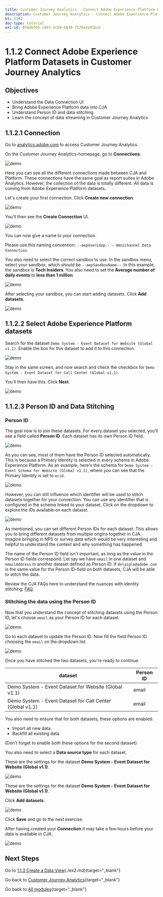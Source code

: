 ```yaml
---
title: Customer Journey Analytics - Connect Adobe Experience Platform Datasets in Customer Journey Analytics
description: Customer Journey Analytics - Connect Adobe Experience Platform Datasets in Customer Journey Analytics
kt: 5342
doc-type: tutorial
exl-id: 0f8dbf05-c96f-4cb9-b038-7576a4a91bcb
---
```

# 1.1.2 Connect Adobe Experience Platform Datasets in Customer Journey Analytics

## Objectives

- Understand the Data Connection UI
- Bring Adobe Experience Platform data into CJA
- Understand Person ID and data stitching
- Learn the concept of data streaming in Customer Journey Analytics

## 1.1.2.1 Connection

Go to [analytics.adobe.com](https://analytics.adobe.com) to access Customer Journey Analytics.

On the Customer Journey Analytics-homepage, go to **Connections**. 

![demo](./images/cja2.png)

Here you can see all the different connections made between CJA and Platform. These connections have the same goal as report suites in Adobe Analytics. However, the collection of the data is totally different. All data is coming from Adobe Experience Platform datasets. 

Let's create your first connection. Click **Create new connection**.

![demo](./images/cja4.png)

You'll then see the **Create Connection** UI.

![demo](./images/cja5.png)

You can now give a name to your connection. 

Please use this naming convention: `--aepUserLdap-- – Omnichannel Data Connection`. 

You also need to select the correct sandbox to use. In the sandbox menu, select your sandbox, which should be `--aepSandboxName--`. In this example, the sandbox is **Tech Insiders**. You also need to set the **Average number of daily events** to **less than 1 million**.

![demo](./images/cjasb.png)

After selecting your sandbox, you can start adding datasets. Click **Add datasets**.

![demo](./images/cjasb1.png)

## 1.1.2.2 Select Adobe Experience Platform datasets

Search for the dataset `Demo System - Event Dataset for Website (Global v1.1)`. Enable the box for this dataset to add it to this connection.

![demo](./images/cja7.png)

Stay in the same screen, and now search and check the checkbox for `Demo System - Event Dataset for Call Center (Global v1.1)`. 

You'll then have this. Click **Next**.

![demo](./images/cja9.png)

## 1.1.2.3 Person ID and Data Stitching

### Person ID

The goal now is to join these datasets. For every dataset you selected, you’ll see a field called **Person ID**. Each dataset has its own Person ID field. 

![demo](./images/cja11.png)

As you can see, most of them have the Person ID selected automatically. This is because a Primary Identity is selected in every schema in Adobe Experience Platform. As an example, here's the schema for `Demo System - Event Schema for Website (Global v1.1)`, where you can see that the Primary Identity is set to `ecid`.

![demo](./images/cja13.png)

However, you can still influence which identifier will be used to stitch datasets together for your connection. You can use any identifier that is configured in the schema linked to your dataset. Click on the dropdown to explore the IDs available on each dataset.

![demo](./images/cja14.png)

As mentioned, you can set different Person IDs for each dataset. This allows you to bring different datasets from multiple origins together in CJA. Imagine bringing in NPS or survey data which would be very interesting and helpful to understand the context and why something has happened.

The name of the Person ID field isn't important, as long as the value in the Person ID fields correspond. Let say we have `email` in one dataset and `emailAddress` in another dataset defined as Person ID. If `delaigle@adobe.com` is the same value for the Person ID-field on both datasets, CJA will be able to stitch the data.

Review the CJA FAQs here to understand the nuances with identity stitching: [FAQ](https://experienceleague.adobe.com/docs/analytics-platform/using/cja-overview/cja-faq.html). 

### Stitching the data using the Person ID

Now that you understand the concept of stitching datasets using the Person ID, let's choose `email` as your Person ID for each dataset. 

![demo](./images/cja15.png)

Go to each dataset to update the Person ID. Now fill the field Person ID choosing the `email` on the dropdown list.

![demo](./images/cja12a.png)

Once you have stitched the two datasets, you're ready to continue. 

|  dataset       | Person ID | 
| ----------------- |-------------| 
| Demo System - Event Dataset for Website (Global v1.1) | email         | 
| Demo System - Event Dataset for Call Center (Global v1.1) | email         | 

You also need to ensure that for both datasets, these options are enabled:

- Import all new data
- Backfill all existing data

(Don't forget to enable both these options for the second dataset)

You also need to select a **Data source type** for each dataset.

These are the settings for the dataset **Demo System - Event Dataset for Website (Global v1.1)**.

![demo](./images/cja16a.png)

These are the settings for the dataset **Demo System - Event Dataset for Website (Global v1.1)**.

Click **Add datasets**.

![demo](./images/cja16.png)

Click **Save** and go to the next exercise. 

After having created your **Connection** it may take a few hours before your data is available in CJA.

![demo](./images/cja20.png)

## Next Steps

Go to [1.1.3 Create a Data View](./ex3.md)(./ex2.md){target="_blank"}

Go back to [Customer Journey Analytics](./customer-journey-analytics-build-a-dashboard.md){target="_blank"}

Go back to [All modules](./../../../../overview.md){target="_blank"}
